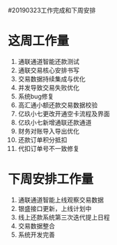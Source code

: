 #20190323工作完成和下周安排

# 这周工作量
1. 通联通道智能还款测试
2. 通联交易核心安排书写
3. 交易数据持续集成与优化
4. 并发导致交易失败优化
5. 系统bug修复
6. 高汇通小额还款交易数据校验
7. 亿玖小七更改开通空卡流程及界面
8. 亿玖小七新增通联还款通道
9. 财务对账导入导出优化
10. 还款订单积分抵扣
11. 代扣订单号不一致修复


# 下周安排工作量

1. 通联通道智能上线观察交易数据
2. 银盛接口更新，上线计划中
3. 线上还款系统第三次迭代提上日程
4. 交易数据整合
5. 系统开发完善
